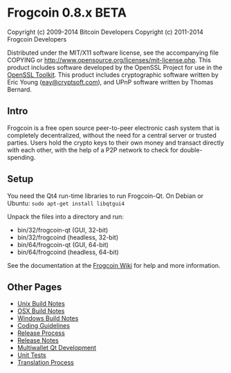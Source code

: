 Frogcoin 0.8.x BETA
====================

Copyright (c) 2009-2014 Bitcoin Developers
Copyright (c) 2011-2014 Frogcoin Developers

Distributed under the MIT/X11 software license, see the accompanying
file COPYING or http://www.opensource.org/licenses/mit-license.php.
This product includes software developed by the OpenSSL Project for use in the [OpenSSL Toolkit](http://www.openssl.org/). This product includes
cryptographic software written by Eric Young ([eay@cryptsoft.com](mailto:eay@cryptsoft.com)), and UPnP software written by Thomas Bernard.


Intro
---------------------
Frogcoin is a free open source peer-to-peer electronic cash system that is
completely decentralized, without the need for a central server or trusted
parties.  Users hold the crypto keys to their own money and transact directly
with each other, with the help of a P2P network to check for double-spending.


Setup
---------------------
You need the Qt4 run-time libraries to run Frogcoin-Qt. On Debian or Ubuntu:
	`sudo apt-get install libqtgui4`

Unpack the files into a directory and run:

- bin/32/frogcoin-qt (GUI, 32-bit)
- bin/32/frogcoind (headless, 32-bit)
- bin/64/frogcoin-qt (GUI, 64-bit)
- bin/64/frogcoind (headless, 64-bit)

See the documentation at the [Frogcoin Wiki](http://frogcoin.info)
for help and more information.


Other Pages
---------------------
- [Unix Build Notes](build-unix.md)
- [OSX Build Notes](build-osx.md)
- [Windows Build Notes](build-msw.md)
- [Coding Guidelines](coding.md)
- [Release Process](release-process.md)
- [Release Notes](release-notes.md)
- [Multiwallet Qt Development](multiwallet-qt.md)
- [Unit Tests](unit-tests.md)
- [Translation Process](translation_process.md)
